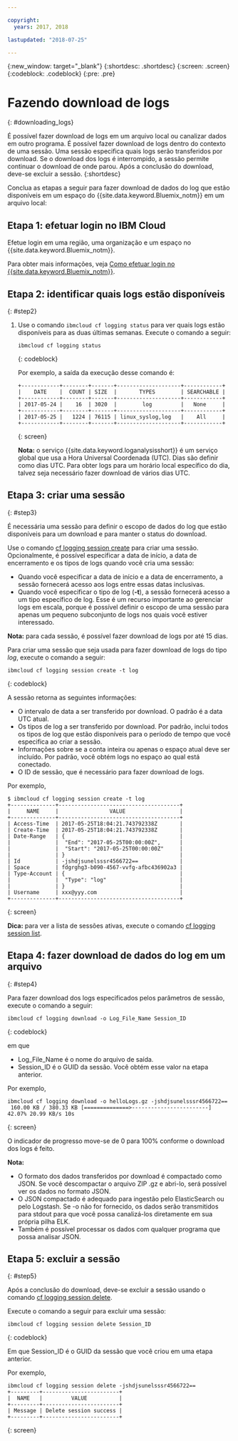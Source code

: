 ```yaml
---

copyright:
  years: 2017, 2018

lastupdated: "2018-07-25"

---
```



{:new_window: target="_blank"}
{:shortdesc: .shortdesc}
{:screen: .screen}
{:codeblock: .codeblock}
{:pre: .pre}

# Fazendo download de logs
{: #downloading_logs}

É possível fazer download de logs em um arquivo local ou canalizar dados em outro programa. É possível fazer download de logs dentro do contexto de uma sessão. Uma sessão especifica quais logs serão transferidos por download. Se o download dos logs é interrompido, a sessão permite continuar o download de onde parou. Após a conclusão do download, deve-se excluir a sessão.
{:shortdesc}

Conclua as etapas a seguir para fazer download de dados do log que estão disponíveis em um espaço do {{site.data.keyword.Bluemix_notm}} em um arquivo local:

## Etapa 1: efetuar login no IBM Cloud

Efetue login em uma região, uma organização e um espaço no {{site.data.keyword.Bluemix_notm}}. 

Para obter mais informações, veja [Como efetuar login no {{site.data.keyword.Bluemix_notm}}](/docs/services/CloudLogAnalysis/qa/cli_qa.html#login).

## Etapa 2: identificar quais logs estão disponíveis
{: #step2}

1. Use o comando `ibmcloud cf logging status` para ver quais logs estão disponíveis para as duas últimas semanas. Execute o comando a seguir:

    ```
    ibmcloud cf logging status
    ```
    {: codeblock}
    
    Por exemplo, a saída da execução desse comando é:
    
    ```
    +------------+--------+-------+--------------------+------------+
    |    DATE    |  COUNT | SIZE  |       TYPES        | SEARCHABLE |
    +------------+--------+-------+--------------------+------------+
    | 2017-05-24 |    16  | 3020  |        log         |   None     |
    +------------+--------+-------+--------------------+------------+
    | 2017-05-25 |   1224 | 76115 | linux_syslog,log   |    All     |
    +------------+--------+-------+--------------------+------------+
    ```
    {: screen}

    **Nota:** o serviço {{site.data.keyword.loganalysisshort}} é um serviço global que usa a Hora Universal Coordenada (UTC). Dias são definir como dias UTC. Para obter logs para um horário local específico do dia, talvez seja necessário fazer download de vários dias UTC.


## Etapa 3: criar uma sessão
{: #step3}

É necessária uma sessão para definir o escopo de dados do log que estão disponíveis para um download e para manter o status do download. 

Use o comando [cf logging session create](/docs/services/CloudLogAnalysis/reference/logging_cli.html#session_create) para criar uma sessão. Opcionalmente, é possível especificar a data de início, a data de encerramento e os tipos de logs quando você cria uma sessão:  

* Quando você especificar a data de início e a data de encerramento, a sessão fornecerá acesso aos logs entre essas datas inclusivas. 
* Quando você especificar o tipo de log (**-t**), a sessão fornecerá acesso a um tipo específico de log. Esse é um recurso importante ao gerenciar logs em escala, porque é possível definir o escopo de uma sessão para apenas um pequeno subconjunto de logs nos quais você estiver interessado.

**Nota:** para cada sessão, é possível fazer download de logs por até 15 dias.

Para criar uma sessão que seja usada para fazer download de logs do tipo *log*, execute o comando a seguir:

```
ibmcloud cf logging session create -t log
```
{: codeblock}

A sessão retorna as seguintes informações:

* O intervalo de data a ser transferido por download. O padrão é a data UTC atual.
* Os tipos de log a ser transferido por download. Por padrão, inclui todos os tipos de log que estão disponíveis para o período de tempo que você especifica ao criar a sessão. 
* Informações sobre se a conta inteira ou apenas o espaço atual deve ser incluído. Por padrão, você obtém logs no espaço ao qual está conectado.
* O ID de sessão, que é necessário para fazer download de logs.

Por
exemplo,

```
$ ibmcloud cf logging session create -t log     
+--------------+--------------------------------------+
|     NAME     |                VALUE                 |
+--------------+--------------------------------------+
| Access-Time  | 2017-05-25T18:04:21.743792338Z       |
| Create-Time  | 2017-05-25T18:04:21.743792338Z       |
| Date-Range   | {                                    |
|              |  "End": "2017-05-25T00:00:00Z",      |
|              |  "Start": "2017-05-25T00:00:00Z"     |
|              | }                                    |
| Id           | -jshdjsunelsssr4566722==             |
| Space        | fdgrghg3-b090-4567-vvfg-afbc436902a3 |
| Type-Account | {                                    |
|              |  "Type": "log"                       |
|              | }                                    |
| Username     | xxx@yyy.com                          |
+--------------+--------------------------------------+
```
{: screen}

**Dica:** para ver a lista de sessões ativas, execute o comando [cf logging session list](/docs/services/CloudLogAnalysis/reference/logging_cli.html#session_list).

## Etapa 4: fazer download de dados do log em um arquivo
{: #step4}

Para fazer download dos logs especificados pelos parâmetros de sessão, execute o comando a seguir:

```
ibmcloud cf logging download -o Log_File_Name Session_ID
```
{: codeblock}

em que

* Log_File_Name é o nome do arquivo de saída.
* Session_ID é o GUID da sessão. Você obtém esse valor na etapa anterior.

Por
exemplo,

```
ibmcloud cf logging download -o helloLogs.gz -jshdjsunelsssr4566722==
 160.00 KB / 380.33 KB [==============>------------------------]  42.07% 20.99 KB/s 10s
```
{: screen}

O indicador de progresso move-se de 0 para 100% conforme o download dos logs é feito.

**Nota:** 

* O formato dos dados transferidos por download é compactado como JSON. Se você descompactar o arquivo ZIP .gz e abri-lo, será possível ver os dados no formato JSON. 
* O JSON compactado é adequado para ingestão pelo ElasticSearch ou pelo Logstash. Se -o não for fornecido, os dados serão transmitidos para stdout para que você possa canalizá-los diretamente em sua própria pilha ELK.
* Também é possível processar os dados com qualquer programa que possa analisar JSON. 

## Etapa 5: excluir a sessão
{: #step5}

Após a conclusão do download, deve-se excluir a sessão usando o comando [cf logging session delete](/docs/services/CloudLogAnalysis/reference/logging_cli.html#session_delete). 

Execute o comando a seguir para excluir uma sessão:

```
ibmcloud cf logging session delete Session_ID
```
{: codeblock}

Em que Session_ID é o GUID da sessão que você criou em uma etapa anterior.

Por
exemplo,

```
ibmcloud cf logging session delete -jshdjsunelsssr4566722==
+---------+------------------------+
|  NAME   |         VALUE          |
+---------+------------------------+
| Message | Delete session success |
+---------+------------------------+
```
{: screen}




